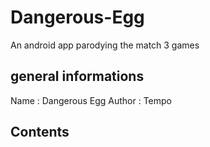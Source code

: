 # Dangerous-Egg
An android app parodying the match 3 games

## general informations
Name : Dangerous Egg
Author : Tempo

## Contents
